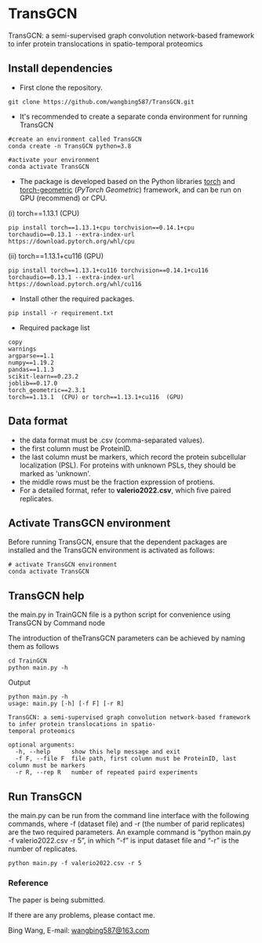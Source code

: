 # TransGCN

TransGCN: a semi-supervised graph convolution network-based framework to infer protein translocations in spatio-temporal proteomics



## Install dependencies



- First clone the repository.

```shell
git clone https://github.com/wangbing587/TransGCN.git
```



- It's recommended to create a separate conda environment for running TransGCN

```shell
#create an environment called TransGCN
conda create -n TransGCN python=3.8

#activate your environment
conda activate TransGCN
```



- The  package is developed based on the Python libraries [torch](https://pytorch.org/get-started/previous-versions/) and [torch-geometric](https://pypi.org/project/torch-geometric/) (*PyTorch Geometric*) framework, and can be run on GPU (recommend) or CPU.

(i)  torch==1.13.1  (CPU) 

```shell
pip install torch==1.13.1+cpu torchvision==0.14.1+cpu torchaudio==0.13.1 --extra-index-url https://download.pytorch.org/whl/cpu
```

(ii) torch==1.13.1+cu116  (GPU)

```shell
pip install torch==1.13.1+cu116 torchvision==0.14.1+cu116 torchaudio==0.13.1 --extra-index-url https://download.pytorch.org/whl/cu116
```



- Install other the required packages.

```shell
pip install -r requirement.txt
```



- Required package list

```shell
copy
warnings
argparse==1.1
numpy==1.19.2
pandas==1.1.3
scikit-learn==0.23.2
joblib==0.17.0
torch_geometric==2.3.1
torch==1.13.1  (CPU) or torch==1.13.1+cu116  (GPU)
```



## Data  format

- the data format must be .csv (comma-separated values).
- the first column must be ProteinID.
-  the last column must be markers, which record the protein subcellular localization (PSL). For proteins with unknown PSLs, they should be marked as 'unknown'.
- the middle rows must be  the fraction expression of protiens.
- For a detailed format, refer to  **valerio2022.csv**, which five paired replicates.



##  Activate TransGCN environment

Before running TransGCN, ensure that the dependent packages are installed and the TransGCN environment is activated as follows:

```
# activate TransGCN environment
conda activate TransGCN
```



## TransGCN help

the main.py in TrainGCN file is a python script for convenience using TransGCN by Command node

The introduction of theTransGCN parameters can be achieved by naming them as follows

```shell
cd TrainGCN
python main.py -h
```

Output

```shell
python main.py -h
usage: main.py [-h] [-f F] [-r R]

TransGCN: a semi-supervised graph convolution network-based framework to infer protein translocations in spatio-
temporal proteomics

optional arguments:
  -h, --help      show this help message and exit
  -f F, --file F  file path, first column must be ProteinID, last column must be markers
  -r R, --rep R   number of repeated paird experiments
```





## Run TransGCN

the main.py can be run from the command line interface with the following commands, where -f (dataset file) and -r (the number of parid replicates) are the two required parameters. An example command is “python main.py -f valerio2022.csv -r 5”, in which “-f” is input dataset file and “-r” is the number of replicates. 

```shell
python main.py -f valerio2022.csv -r 5
```

### Reference

The paper is being submitted.



If there are any problems, please contact me.

Bing Wang, E-mail: wangbing587@163.com
